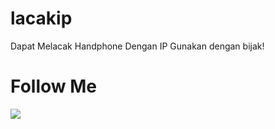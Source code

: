# lacakip

Dapat Melacak Handphone Dengan IP
Gunakan dengan bijak! 

# Follow Me
<a href="https://m.facebook.com/Amar.Dhika.399"><img src="https://img.shields.io/badge/Follow-Facebook-blue.svg">
